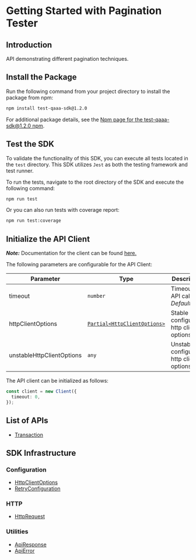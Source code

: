 
# Getting Started with Pagination Tester

## Introduction

API demonstrating different pagination techniques.

## Install the Package

Run the following command from your project directory to install the package from npm:

```bash
npm install test-qaaa-sdk@1.2.0
```

For additional package details, see the [Npm page for the test-qaaa-sdk@1.2.0 npm](https://www.npmjs.com/package/test-qaaa-sdk/v/1.2.0).

## Test the SDK

To validate the functionality of this SDK, you can execute all tests located in the `test` directory. This SDK utilizes `Jest` as both the testing framework and test runner.

To run the tests, navigate to the root directory of the SDK and execute the following command:

```bash
npm run test
```

Or you can also run tests with coverage report:

```bash
npm run test:coverage
```

## Initialize the API Client

**_Note:_** Documentation for the client can be found [here.](https://www.github.com/tahaali2000/test-qaaa-js-sdk/tree/1.2.0/doc/client.md)

The following parameters are configurable for the API Client:

| Parameter | Type | Description |
|  --- | --- | --- |
| timeout | `number` | Timeout for API calls.<br>*Default*: `0` |
| httpClientOptions | [`Partial<HttpClientOptions>`](https://www.github.com/tahaali2000/test-qaaa-js-sdk/tree/1.2.0/doc/http-client-options.md) | Stable configurable http client options. |
| unstableHttpClientOptions | `any` | Unstable configurable http client options. |

The API client can be initialized as follows:

```ts
const client = new Client({
  timeout: 0,
});
```

## List of APIs

* [Transaction](https://www.github.com/tahaali2000/test-qaaa-js-sdk/tree/1.2.0/doc/controllers/transaction.md)

## SDK Infrastructure

### Configuration

* [HttpClientOptions](https://www.github.com/tahaali2000/test-qaaa-js-sdk/tree/1.2.0/doc/http-client-options.md)
* [RetryConfiguration](https://www.github.com/tahaali2000/test-qaaa-js-sdk/tree/1.2.0/doc/retry-configuration.md)

### HTTP

* [HttpRequest](https://www.github.com/tahaali2000/test-qaaa-js-sdk/tree/1.2.0/doc/http-request.md)

### Utilities

* [ApiResponse](https://www.github.com/tahaali2000/test-qaaa-js-sdk/tree/1.2.0/doc/api-response.md)
* [ApiError](https://www.github.com/tahaali2000/test-qaaa-js-sdk/tree/1.2.0/doc/api-error.md)

